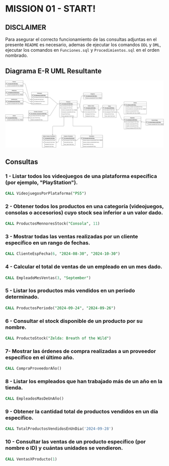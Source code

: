 # MISSION 01 - START!

## DISCLAIMER

Para asegurar el correcto funcionamiento de las consultas adjuntas en el presente `README` es necesario, ademas de ejecutar los comandos `DDL` y `DML`, ejecutar los comandos en `Funciones.sql` y `Procedimientos.sql` en el orden nombrado.

## Diagrama E-R UML Resultante

![UML](Tienda_de_Videojuegos.png)

## Consultas

### 1 - Listar todos los videojuegos de una plataforma específica (por ejemplo, "PlayStation").

```sql
CALL VideojuegosPorPlataforma("PS5")
```

### 2 - Obtener todos los productos en una categoría (videojuegos, consolas o accesorios) cuyo stock sea inferior a un valor dado.

```sql
CALL ProductosMennoresStock("Consola", 11)
```

### 3 - Mostrar todas las ventas realizadas por un cliente específico en un rango de fechas.

```sql
CALL ClienteEspFecha(6, "2024-08-30", "2024-10-30")
```

### 4 - Calcular el total de ventas de un empleado en un mes dado.

```sql
CALL EmpleadoMesVentas(3, "September")
```

### 5 - Listar los productos más vendidos en un período determinado.

```sql
CALL ProductosPeriodo("2024-09-24", "2024-09-26")
```

### 6 - Consultar el stock disponible de un producto por su nombre.

```sql
CALL ProductoStock("Zelda: Breath of the Wild")
```

### 7- Mostrar las órdenes de compra realizadas a un proveedor específico en el último año.

```sql
CALL CompraProveedorAño()
```

### 8 - Listar los empleados que han trabajado más de un año en la tienda.

```sql
CALL EmpleadosMasDeUnAño()
```

### 9 - Obtener la cantidad total de productos vendidos en un día específico.

```sql
CALL TotalProductosVendidosEnUnDia('2024-09-28')
```

### 10 - Consultar las ventas de un producto específico (por nombre o ID) y cuántas unidades se vendieron.

```sql
CALL VentasXProducto(1)
```
